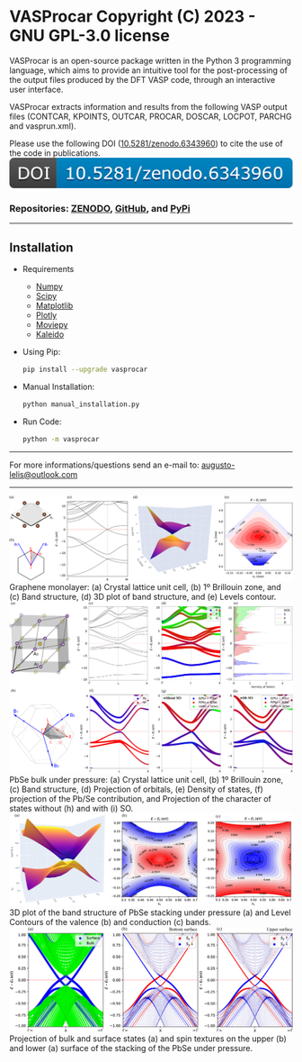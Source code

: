 # VASProcar Copyright (C) 2023   -   GNU GPL-3.0 license

VASProcar is an open-source package written in the Python 3 programming language, which aims to provide an intuitive tool for the post-processing of the output files produced by the DFT VASP code, through an interactive user interface.

VASProcar extracts information and results from the following VASP output files (CONTCAR, KPOINTS, OUTCAR, PROCAR, DOSCAR, LOCPOT, PARCHG and vasprun.xml).

Please use the following DOI ([10.5281/zenodo.6343960](https://doi.org/10.5281/zenodo.6343960)) to cite the use of the code in publications.
<img src="vasprocar/src/etc/DOI.png">

### Repositories:  [ZENODO](https://doi.org/10.5281/zenodo.6343960), [GitHub](https://github.com/Augusto-de-Lelis-Araujo/VASProcar-Python-tools-VASP), and [PyPi](https://pypi.org/project/vasprocar)

------------------------------------------------------------------------

## Installation

-  Requirements

    - [Numpy](https://pypi.org/project/numpy/)
    - [Scipy](https://pypi.org/project/scipy/)
    - [Matplotlib](https://pypi.org/project/matplotlib/)
    - [Plotly](https://pypi.org/project/plotly/)
    - [Moviepy](https://pypi.org/project/moviepy/)
    - [Kaleido](https://pypi.org/project/kaleido/)
    
- Using Pip:

  ```bash
  pip install --upgrade vasprocar
  ```

- Manual Installation:

  ```bash
  python manual_installation.py
  ```

- Run Code:

  ```bash
  python -m vasprocar
  ```
------------------------------------------------------------------------

For more informations/questions send an e-mail to: augusto-lelis@outlook.com

------------------------------------------------------------------------

<img src="examples/figures/Graphene.png">
Graphene monolayer: (a) Crystal lattice unit cell, (b) 1º Brillouin zone, and (c) Band structure, (d) 3D plot of band structure, and (e)
Levels contour.

<img src="examples/figures/PbSe.png">
PbSe bulk under pressure: (a) Crystal lattice unit cell, (b) 1º Brillouin zone, (c) Band structure, (d) Projection of orbitals, (e) Density of
states, (f) projection of the Pb/Se contribution, and Projection of the character of states without (h) and with (i) SO.

<img src="examples/figures/PbSe_Slab_Plot_3D.png">
3D plot of the band structure of PbSe stacking under pressure (a) and Level Contours of the valence (b) and conduction (c) bands.

<img src="examples/figures/PbSe_Slab_Spin_Texture.png">
Projection of bulk and surface states (a) and spin textures on the upper (b) and lower (a) surface of the stacking of the PbSe under
pressure.
